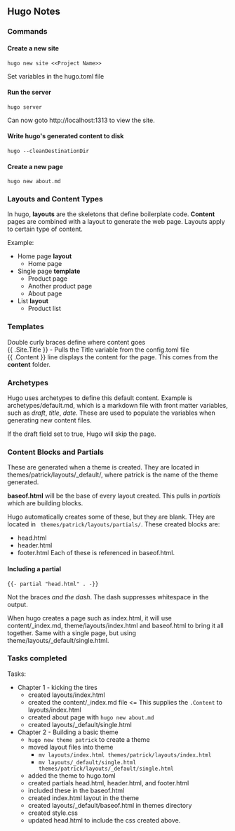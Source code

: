 ## Hugo Notes

### Commands

#### Create a new site

```hugo new site <<Project Name>>```

Set variables in the hugo.toml file

#### Run the server

```hugo server```

Can now goto http://localhost:1313 to view the site.

#### Write hugo's generated content to disk

```hugo --cleanDestinationDir```

#### Create a new page

```hugo new about.md```

### Layouts and Content Types

In hugo, __layouts__ are the skeletons that define boilerplate code. __Content__ pages are combined with a layout to generate the web page. Layouts apply to certain type of content.

Example:
* Home page __layout__
   * Home page
* Single page __template__
   * Product page
   * Another product page
   * About page
* List __layout__
   * Product list

### Templates

Double curly braces define where content goes  
{{ .Site.Title }} - Pulls the Title variable from the config.toml file   
{{ .Content }} line displays the content for the page. This comes from the __content__ folder.

### Archetypes

Hugo uses archetypes to define this default content. Example is archetypes/default.md, which is a markdown file with front matter variables, such as _draft_, _title_, _date_. These are used to populate the variables when generating new content files.

If the draft field set to true, Hugo will skip the page.

### Content Blocks and Partials

These are generated when a theme is created. They are located in themes/patrick/layouts/_default/, where patrick is the name of the theme generated.

__baseof.html__ will be the base of every layout created. This pulls in _partials_ which are building blocks. 

Hugo automatically creates some of these, but they are blank. THey are located in ` themes/patrick/layouts/partials/`. These created blocks are: 
* head.html
* header.html
* footer.html
Each of these is referenced in baseof.html.

#### Including a partial

```{{- partial "head.html" . -}}```

Not the braces _and the dash_. The dash suppresses whitespace in the output. 

When hugo creates a page such as index.html, it will use content/_index.md, theme/layouts/index.html and baseof.html to bring it all together. Same with a single page, but using theme/layouts/_default/single.html.

### Tasks completed

Tasks:
* Chapter 1 - kicking the tires
  * created layouts/index.html
  * created the content/_index.md file  <= This supplies the `.Content` to layouts/index.html
  * created about page with `hugo new about.md`
  * created layouts/_default/single.html
* Chapter 2 - Building a basic theme
  * `hugo new theme patrick` to create a theme
  * moved layout files into theme
    * `mv layouts/index.html themes/patrick/layouts/index.html`
    * `mv layouts/_default/single.html themes/patrick/layouts/_default/single.html`
  * added the theme to hugo.toml
  * created partials head.html, header.html, and footer.html
  * included these in the baseof.html
  * created index.html layout in the theme
  * created layouts/_default/baseof.html in themes directory
  * created style.css
  * updated head.html to include the css created above.